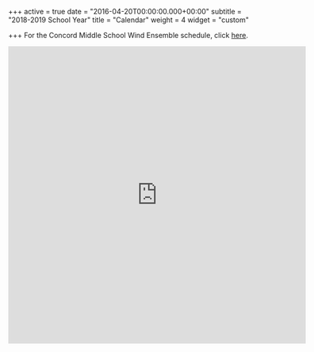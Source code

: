 +++
active = true
date = "2016-04-20T00:00:00.000+00:00"
subtitle = "2018-2019 School Year"
title = "Calendar"
weight = 4
widget = "custom"

+++
For the Concord Middle School Wind Ensemble schedule, click [here](https://docs.google.com/document/d/1t6QnszI2RTKIZdjdb37gp-YKs5rA-qRL44DGo-xptzw/edit?usp=sharing "https://docs.google.com/document/d/1t6QnszI2RTKIZdjdb37gp-YKs5rA-qRL44DGo-xptzw/edit?usp=sharing").

<iframe src="https://calendar.google.com/calendar/embed?title=Concord%20Bands&showTz=0&height=600&wkst=1&bgcolor=%23F7F7F7&src=concordps.org_classroom6880af80%40group.calendar.go_gle.com&color=%230F4B38&src=concordps.org_classroom60624685%40group.calendar.google.com&color=%235F6B02&src=concordps.org_nbu2m6begv8r25refgt02umj1c%40group.calendar.google.com&color=%23875509&src=concordps.org_6i05so627sshqj83nb8g56bsb8%40group.calendar.google.com&color=%23B1365F&src=concordps.org_classroom6d3a6565%40group.calendar.google.com&color=%23691426&ctz=America%2FNew_York" style="border-width:0" width="600" height="600" frameborder="0" scrolling="no"></iframe>